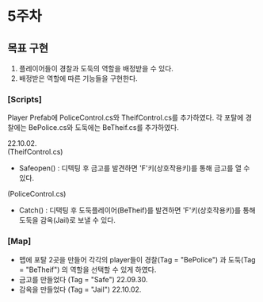 # 5주차

## 목표 구현

1. 플레이어들이 경찰과 도둑의 역할을 배정받을 수 있다.
2. 배정받은 역할에 따른 기능들을 구현한다.


### [Scripts]
Player Prefab에 PoliceControl.cs와 TheifControl.cs를 추가하였다.
각 포탈에 경찰에는 BePolice.cs와 도둑에는 BeTheif.cs를 추가하였다.

22.10.02.  
(TheifControl.cs)
- Safeopen() : 디텍팅 후 금고를 발견하면 'F'키(상호작용키)를 통해 금고를 열 수 있다.

(PoliceControl.cs)
- Catch() : 디택팅 후 도둑플레이어(BeTheif)를 발견하면 'F'키(상호작용키)를 통해 도둑을 감옥(Jail)로 보낼 수 있다.



### [Map]
- 맵에 포탈 2곳을 만들어 각각의 player들이 경찰(Tag = "BePolice") 과 도둑(Tag = "BeTheif") 의 역할을 선택할 수 있게 하였다.
- 금고를 만들었다 (Tag = "Safe") 22.09.30.
- 감옥을 만들었다 (Tag = "Jail") 22.10.02.
